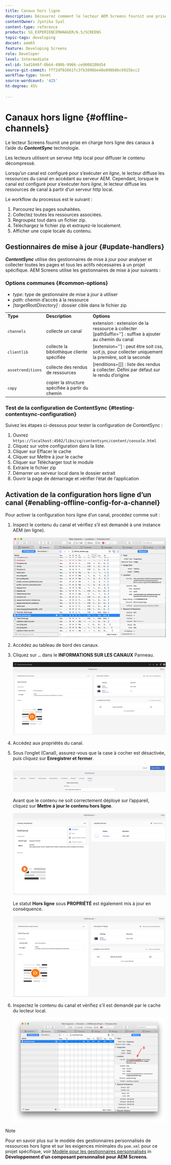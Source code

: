 ```yaml
---
title: Canaux hors ligne
description: Découvrez comment le lecteur AEM Screens fournit une prise en charge hors ligne des canaux à l’aide de la technologie ContentSync.
contentOwner: Jyotika Syal
content-type: reference
products: SG_EXPERIENCEMANAGER/6.5/SCREENS
topic-tags: developing
docset: aem65
feature: Developing Screens
role: Developer
level: Intermediate
exl-id: 5ad1046f-8b64-490b-9966-ce9008180d54
source-git-commit: fff2df02661fc3fb3098be40e090b8bc6925bcc2
workflow-type: tm+mt
source-wordcount: '425'
ht-degree: 45%

---
```


# Canaux hors ligne {#offline-channels}

Le lecteur Screens fournit une prise en charge hors ligne des canaux à l’aide du ***ContentSync*** technologie.

Les lecteurs utilisent un serveur http local pour diffuser le contenu décompressé.

Lorsqu’un canal est configuré pour s’exécuter *en ligne*, le lecteur diffuse les ressources du canal en accédant au serveur AEM. Cependant, lorsque le canal est configuré pour s’exécuter *hors ligne*, le lecteur diffuse les ressources de canal à partir d’un serveur http local.

Le workflow du processus est le suivant :

1. Parcourez les pages souhaitées.
1. Collectez toutes les ressources associées.
1. Regroupez tout dans un fichier zip.
1. Téléchargez le fichier zip et extrayez-le localement.
1. Afficher une copie locale du contenu.

## Gestionnaires de mise à jour {#update-handlers}

***ContentSync*** utilise des gestionnaires de mise à jour pour analyser et collecter toutes les pages et tous les actifs nécessaires à un projet spécifique. AEM Screens utilise les gestionnaires de mise à jour suivants :

### Options communes {#common-options}

* *type*: type de gestionnaire de mise à jour à utiliser
* *path*: chemin d’accès à la ressource
* *[targetRootDirectory]* : dossier cible dans le fichier zip

<table>
 <tbody>
  <tr>
   <td><strong>Type</strong></td> 
   <td><strong>Description</strong></td> 
   <td><strong>Options</strong></td> 
  </tr>
  <tr>
   <td><code>channels</code></td> 
   <td>collecte un canal</td> 
   <td>extension : extension de la ressource à collecter<br /> [pathSuffix=''] : suffixe à ajouter au chemin du canal<br /> </td> 
  </tr>
  <tr>
   <td><code>clientlib</code></td> 
   <td>collecte la bibliothèque cliente spécifiée</td> 
   <td>[extension=''] : peut être soit css, soit js, pour collecter uniquement la première, soit la seconde</td> 
  </tr>
  <tr>
   <td><code>assetrenditions</code></td> 
   <td>collecte des rendus de ressources</td> 
   <td>[renditions=[]] : liste des rendus à collecter. Défini par défaut sur le rendu d’origine</td> 
  </tr>
  <tr>
   <td><code>copy</code></td> 
   <td>copier la structure spécifiée à partir du chemin</td> 
   <td> </td> 
  </tr>
 </tbody>
</table>

### Test de la configuration de ContentSync {#testing-contentsync-configuration}

Suivez les étapes ci-dessous pour tester la configuration de ContentSync :

1. Ouvrez `https://localhost:4502/libs/cq/contentsync/content/console.html`
1. Cliquez sur votre configuration dans la liste.
1. Cliquer sur Effacer le cache
1. Cliquer sur Mettre à jour le cache
1. Cliquer sur Télécharger tout le module
1. Extraire le fichier zip
1. Démarrer un serveur local dans le dossier extrait
1. Ouvrir la page de démarrage et vérifier l’état de l’application

## Activation de la configuration hors ligne d’un canal {#enabling-offline-config-for-a-channel}

Pour activer la configuration hors ligne d’un canal, procédez comme suit :

1. Inspect le contenu du canal et vérifiez s’il est demandé à une instance AEM (en ligne).

   ![chlimage_1-24](assets/chlimage_1-24.png)

1. Accédez au tableau de bord des canaux.
1. Cliquez sur **..** dans le **INFORMATIONS SUR LES CANAUX** Panneau.

   ![chlimage_1-25](assets/chlimage_1-25.png)

1. Accédez aux propriétés du canal.
1. Sous l’onglet (Canal), assurez-vous que la case à cocher est désactivée, puis cliquez sur **Enregistrer et fermer**.

   ![screen_shot_2017-12-19at122422pm](assets/screen_shot_2017-12-19at122422pm.png)

   Avant que le contenu ne soit correctement déployé sur l’appareil, cliquez sur **Mettre à jour le contenu hors ligne**.

   ![screen_shot_2017-12-19at122637pm](assets/screen_shot_2017-12-19at122637pm.png)

   Le statut **Hors ligne** sous **PROPRIÉTÉ** est également mis à jour en conséquence.

   ![screen_shot_2017-12-19at124735pm](assets/screen_shot_2017-12-19at124735pm.png)

1. Inspectez le contenu du canal et vérifiez s’il est demandé par le cache du lecteur local.

   ![chlimage_1-26](assets/chlimage_1-26.png)

>[!NOTE]
>
>Pour en savoir plus sur le modèle des gestionnaires personnalisés de ressources hors ligne et sur les exigences minimales du `pom.xml` pour ce projet spécifique, voir [Modèle pour les gestionnaires personnalisés](/help/user-guide/developing-custom-component-tutorial-develop.md#custom-handlers) in **Développement d’un composant personnalisé pour AEM Screens**.
